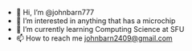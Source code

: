 - 👋 Hi, I’m @johnbarn777
- 👀 I’m interested in anything that has a microchip
- 🌱 I’m currently learning Computing Science at SFU
- 📫 How to reach me johnbarn2409@gmail.com
